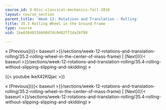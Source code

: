 ```yaml
---
course_id: 8-01sc-classical-mechanics-fall-2016
layout: course_section
parent_title: 'Week 12: Rotations and Translation - Rolling'
title: 35.3 Rolling Wheel in the Ground Frame
type: course
uid: 1be0384915bb98d7dc0482ff2da28f98

---
```


« [Previous]({{< baseurl >}}/sections/week-12-rotations-and-translation-rolling/35.2-rolling-wheel-in-the-center-of-mass-frame) | [Next]({{< baseurl >}}/sections/week-12-rotations-and-translation-rolling/35.4-rolling-without-slipping-slipping-and-skidding) »

{{< youtube lkeX42KQjac >}}

« [Previous]({{< baseurl >}}/sections/week-12-rotations-and-translation-rolling/35.2-rolling-wheel-in-the-center-of-mass-frame) | [Next]({{< baseurl >}}/sections/week-12-rotations-and-translation-rolling/35.4-rolling-without-slipping-slipping-and-skidding) »